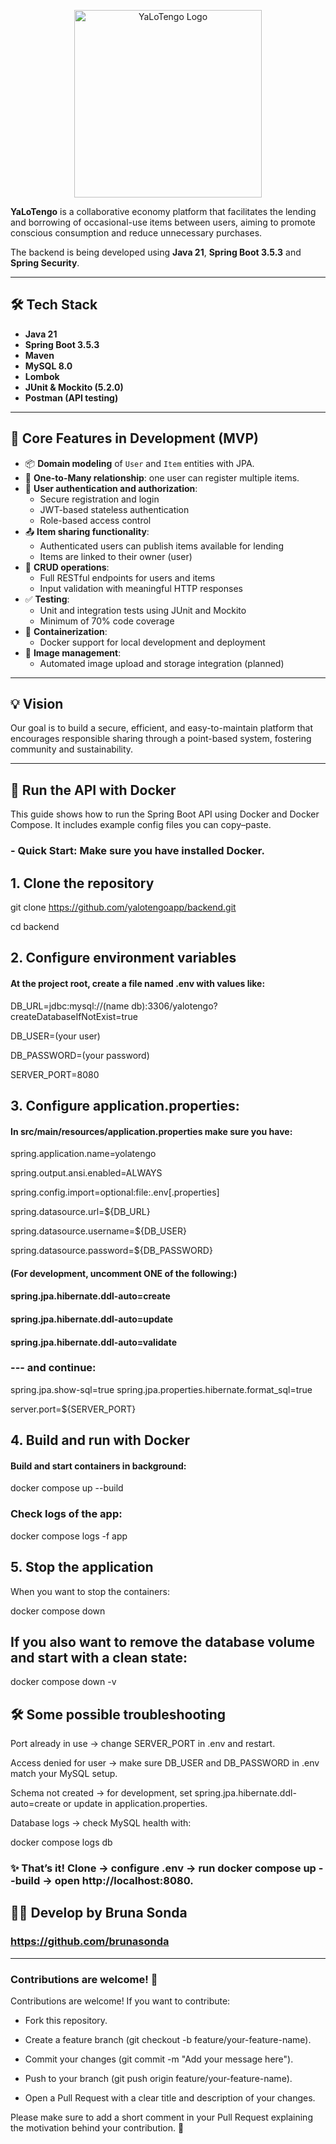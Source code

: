 <p align="center">
  <img src="https://i.ibb.co/DfB4zkTp/Yo-La-Tengo800x800-nobackground.png" alt="YaLoTengo Logo" width="300" />
</p>


**YaLoTengo** is a collaborative economy platform that facilitates the lending and borrowing of occasional-use items between users, aiming to promote conscious consumption and reduce unnecessary purchases.

The backend is being developed using **Java 21**, **Spring Boot 3.5.3** and **Spring Security**.

---

## 🛠️ Tech Stack

- **Java 21**
- **Spring Boot 3.5.3**
- **Maven**
- **MySQL 8.0**
- **Lombok**
- **JUnit & Mockito (5.2.0)**
- **Postman (API testing)**

---

## 🚧 Core Features in Development (MVP)

- 📦 **Domain modeling** of `User` and `Item` entities with JPA.
- 🔗 **One-to-Many relationship**: one user can register multiple items.
- 🔐 **User authentication and authorization**:
    - Secure registration and login
    - JWT-based stateless authentication
    - Role-based access control
- 📤 **Item sharing functionality**:
    - Authenticated users can publish items available for lending
    - Items are linked to their owner (user)
- 🧱 **CRUD operations**:
    - Full RESTful endpoints for users and items
    - Input validation with meaningful HTTP responses
- ✅ **Testing**:
    - Unit and integration tests using JUnit and Mockito
    - Minimum of 70% code coverage
- 🐳 **Containerization**:
    - Docker support for local development and deployment
- 📁 **Image management**:
    - Automated image upload and storage integration (planned)

---

## 💡 Vision

Our goal is to build a secure, efficient, and easy-to-maintain platform that encourages responsible sharing through a point-based system, fostering community and sustainability.

---

## 🐳 Run the API with Docker
This guide shows how to run the Spring Boot API using Docker and Docker Compose. It includes example config files you can copy–paste.

### - **Quick Start**: Make sure you have installed Docker.

## 1. Clone the repository

   git clone https://github.com/yalotengoapp/backend.git

   cd backend


## 2. Configure environment variables

#### At the project root, create a file named .env with values like:

DB_URL=jdbc:mysql://(name db):3306/yalotengo?createDatabaseIfNotExist=true

DB_USER=(your user)

DB_PASSWORD=(your password)

SERVER_PORT=8080

## 3. Configure application.properties: 
#### In src/main/resources/application.properties make sure you have:

spring.application.name=yolatengo

spring.output.ansi.enabled=ALWAYS

spring.config.import=optional:file:.env[.properties]

spring.datasource.url=${DB_URL}

spring.datasource.username=${DB_USER}

spring.datasource.password=${DB_PASSWORD}

#### (For development, uncomment ONE of the following:)
#### spring.jpa.hibernate.ddl-auto=create
#### spring.jpa.hibernate.ddl-auto=update
#### spring.jpa.hibernate.ddl-auto=validate
### --- and continue:

spring.jpa.show-sql=true
spring.jpa.properties.hibernate.format_sql=true

server.port=${SERVER_PORT}

## 4. Build and run with Docker
#### Build and start containers in background:
docker compose up --build

### Check logs of the app:
docker compose logs -f app

## 5. Stop the application

When you want to stop the containers:

docker compose down


## If you also want to remove the database volume and start with a clean state:

docker compose down -v


## 🛠️ Some possible troubleshooting

Port already in use → change SERVER_PORT in .env and restart.

Access denied for user → make sure DB_USER and DB_PASSWORD in .env match your MySQL setup.

Schema not created → for development, set spring.jpa.hibernate.ddl-auto=create or update in application.properties.

Database logs → check MySQL health with:

docker compose logs db


### ✨ That’s it! Clone → configure .env → run docker compose up --build → open http://localhost:8080.

## 👩‍💻 Develop by Bruna Sonda

### https://github.com/brunasonda 


----
### Contributions are welcome! 🚀

Contributions are welcome! If you want to contribute:

- Fork this repository.

- Create a feature branch (git checkout -b feature/your-feature-name).

- Commit your changes (git commit -m "Add your message here").

- Push to your branch (git push origin feature/your-feature-name).

- Open a Pull Request with a clear title and description of your changes.

Please make sure to add a short comment in your Pull Request explaining the motivation behind your contribution. 🚀
